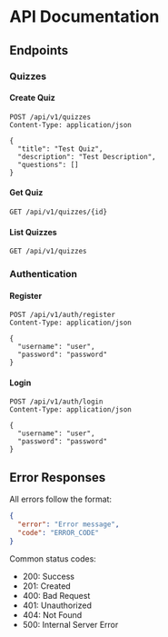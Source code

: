 # API Documentation

## Endpoints

### Quizzes

#### Create Quiz
```http
POST /api/v1/quizzes
Content-Type: application/json

{
  "title": "Test Quiz",
  "description": "Test Description",
  "questions": []
}
```

#### Get Quiz
```http
GET /api/v1/quizzes/{id}
```

#### List Quizzes
```http
GET /api/v1/quizzes
```

### Authentication

#### Register
```http
POST /api/v1/auth/register
Content-Type: application/json

{
  "username": "user",
  "password": "password"
}
```

#### Login
```http
POST /api/v1/auth/login
Content-Type: application/json

{
  "username": "user",
  "password": "password"
}
```

## Error Responses

All errors follow the format:
```json
{
  "error": "Error message",
  "code": "ERROR_CODE"
}
```

Common status codes:
- 200: Success
- 201: Created
- 400: Bad Request
- 401: Unauthorized
- 404: Not Found
- 500: Internal Server Error
